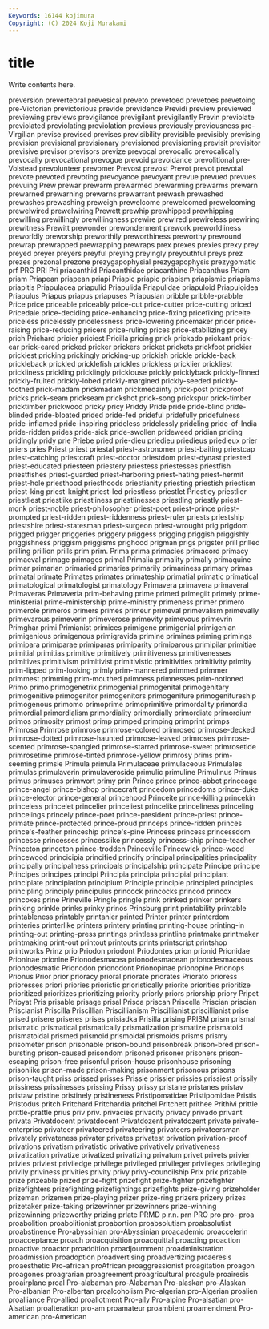 ```yaml
---
Keywords: 16144 kojimura
Copyright: (C) 2024 Koji Murakami
---
```


# title

Write contents here.



 preversion
prevertebral prevesical preveto prevetoed prevetoes prevetoing pre-Victorian previctorious previde previdence
Previdi preview previewed previewing previews previgilance previgilant previgilantly Previn previolate
previolated previolating previolation previous previously previousness pre-Virgilian previse prevised previses
previsibility previsible previsibly prevising prevision previsional previsionary previsioned previsioning previsit
previsitor previsive previsor previsors previze prevocal prevocalic prevocalically prevocally prevocational
prevogue prevoid prevoidance prevolitional pre-Volstead prevolunteer prevomer Prevost prevost Prevot
prevot prevotal prevote prevoted prevoting prevoyance prevoyant prevue prevued prevues
prevuing Prew prewar prewarm prewarmed prewarming prewarms prewarn prewarned prewarning
prewarns prewarrant prewash prewashed prewashes prewashing preweigh prewelcome prewelcomed prewelcoming
prewelwired prewelwiring Prewett prewhip prewhipped prewhipping prewilling prewillingly prewillingness prewire
prewired prewireless prewiring prewitness Prewitt prewonder prewonderment prework preworldliness preworldly
preworship preworthily preworthiness preworthy prewound prewrap prewrapped prewrapping prewraps prex
prexes prexies prexy prey preyed preyer preyers preyful preying preyingly
preyouthful preys prez prezes prezonal prezone prezygapophysial prezygapophysis prezygomatic prf
PRG PRI Pri priacanthid Priacanthidae priacanthine Priacanthus Priam priam Priapean
priapean priapi Priapic priapic priapism priapismic priapisms priapitis Priapulacea priapulid
Priapulida Priapulidae priapuloid Priapuloidea Priapulus Priapus priapus priapuses Priapusian pribble
pribble-prabble Price price priceable priceably price-cut price-cutter price-cutting priced Pricedale
price-deciding price-enhancing price-fixing pricefixing priceite priceless pricelessly pricelessness price-lowering pricemaker
pricer price-raising price-reducing pricers price-ruling prices price-stabilizing pricey prich Prichard
pricier priciest Pricilla pricing prick prickado prickant prick-ear prick-eared pricked
pricker prickers pricket prickets prickfoot prickier prickiest pricking prickingly pricking-up
prickish prickle prickle-back prickleback prickled pricklefish prickles prickless pricklier prickliest
prickliness prickling pricklingly pricklouse prickly pricklyback prickly-finned prickly-fruited prickly-lobed prickly-margined
prickly-seeded prickly-toothed prick-madam prickmadam prickmedainty prick-post prickproof pricks prick-seam prickseam
prickshot prick-song prickspur prick-timber pricktimber prickwood pricky pricy Priddy Pride
pride pride-blind pride-blinded pride-bloated prided pride-fed prideful pridefully pridefulness pride-inflamed
pride-inspiring prideless pridelessly prideling pride-of-India pride-ridden prides pride-sick pride-swollen prideweed
pridian priding pridingly pridy prie Priebe pried prie-dieu priedieu priedieus
priedieux prier priers pries Priest priest priestal priest-astronomer priest-baiting priestcap
priest-catching priestcraft priest-doctor priestdom priest-dynast priested priest-educated priesteen priestery priestess
priestesses priestfish priestfishes priest-guarded priest-harboring priest-hating priest-hermit priest-hole priesthood priesthoods
priestianity priesting priestish priestism priest-king priest-knight priest-led priestless priestlet Priestley
priestlier priestliest priestlike priestliness priestlinesses priestling priestly priest-monk priest-noble priest-philosopher
priest-poet priest-prince priest-prompted priest-ridden priest-riddenness priest-ruler priests priestship priestshire priest-statesman
priest-surgeon priest-wrought prig prigdom prigged prigger priggeries priggery priggess prigging
priggish priggishly priggishness priggism priggisms prighood prigman prigs prigster prill
prilled prilling prillion prills prim prim. Prima prima primacies primacord
primacy primaeval primage primages primal Primalia primality primally primaquine primar
primarian primaried primaries primarily primariness primary primas primatal primate Primates
primates primateship primatial primatic primatical primatological primatologist primatology Primavera primavera
primaveral Primaveras Primaveria prim-behaving prime primed primegilt primely prime-ministerial prime-ministership
prime-ministry primeness primer primero primerole primeros primers primes primeur primeval
primevalism primevally primevarous primeverin primeverose primevity primevous primevrin Primghar primi
Primianist primices primigene primigenial primigenian primigenious primigenous primigravida primine primines
priming primings primipara primiparae primiparas primiparity primiparous primipilar primitiae primitial
primitias primitive primitively primitiveness primitivenesses primitives primitivism primitivist primitivistic primitivities
primitivity primity prim-lipped prim-looking primly prim-mannered primmed primmer primmest primming
prim-mouthed primness primnesses prim-notioned Primo primo primogenetrix primogenial primogenital primogenitary
primogenitive primogenitor primogenitors primogeniture primogenitureship primogenous primomo primoprime primoprimitive primordality
primordia primordial primordialism primordiality primordially primordiate primordium primos primosity primost
primp primped primping primprint primps Primrosa Primrose primrose primrose-colored primrosed
primrose-decked primrose-dotted primrose-haunted primrose-leaved primroses primrose-scented primrose-spangled primrose-starred primrose-sweet primrosetide
primrosetime primrose-tinted primrose-yellow primrosy prims prim-seeming primsie Primula primula Primulaceae
primulaceous Primulales primulas primulaverin primulaveroside primulic primuline Primulinus Primus primus
primuses primwort primy prin Prince prince prince-abbot princeage prince-angel prince-bishop
princecraft princedom princedoms prince-duke prince-elector prince-general princehood Princeite prince-killing princekin
princeless princelet princelier princeliest princelike princeliness princeling princelings princely prince-poet
prince-president prince-priest prince-primate prince-protected prince-proud princeps prince-ridden princes prince's-feather princeship
prince's-pine Princess princess princessdom princesse princesses princesslike princessly princess-ship prince-teacher
Princeton princeton prince-trodden Princeville Princewick prince-wood princewood princicipia princified princify
principal principalities principality principally principalness principals principalship principate Principe principe
Principes principes principi Principia principia principial principiant principiate principiation principium
Principle principle principled principles principling principly principulus princock princocks princod
princox princoxes prine Prineville Pringle pringle prink prinked prinker prinkers
prinking prinkle prinks prinky prinos Prinsburg print printability printable printableness
printably printanier printed Printer printer printerdom printeries printerlike printers printery
printing printing-house printing-in printing-out printing-press printings printless printline printmake printmaker
printmaking print-out printout printouts prints printscript printshop printworks Prinz prio
Priodon priodont Priodontes prion prionid Prionidae Prioninae prionine Prionodesmacea prionodesmacean
prionodesmaceous prionodesmatic Prionodon prionodont Prionopinae prionopine Prionops Prionus Prior prior
prioracy prioral priorate priorates Priorato prioress prioresses priori priories prioristic
prioristically priorite priorities prioritize prioritized prioritizes prioritizing priority priorly priors
priorship priory Pripet Pripyat Pris prisable prisage prisal Prisca priscan
Priscella Priscian priscian Priscianist Priscilla Priscillian Priscillianism Priscillianist priscillianist prise
prised prisere priseres prises prisiadka Prisilla prising PRISM prism prismal
prismatic prismatical prismatically prismatization prismatize prismatoid prismatoidal prismed prismoid prismoidal
prismoids prisms prismy prisometer prison prisonable prison-bound prisonbreak prison-bred prison-bursting
prison-caused prisondom prisoned prisoner prisoners prison-escaping prison-free prisonful prison-house prisonhouse
prisoning prisonlike prison-made prison-making prisonment prisonous prisons prison-taught priss prissed
prisses Prissie prissier prissies prissiest prissily prissiness prissinesses prissing Prissy
prissy pristane pristanes pristav pristaw pristine pristinely pristineness Pristipomatidae Pristipomidae
Pristis Pristodus pritch Pritchard Pritchardia pritchel Pritchett prithee Prithivi prittle
prittle-prattle prius priv priv. privacies privacity privacy privado privant privata
Privatdocent privatdocent Privatdozent privatdozent private private-enterprise privateer privateered privateering privateers
privateersman privately privateness privater privates privatest privation privation-proof privations privatism
privatistic privative privatively privativeness privatization privatize privatized privatizing privatum privet
privets privier privies priviest priviledge privilege privileged privileger privileges privileging
privily priviness privities privity privy privy-councilship Prix prix prizable prize
prizeable prized prize-fight prizefight prize-fighter prizefighter prizefighters prizefighting prizefightings prizefights
prize-giving prizeholder prizeman prizemen prize-playing prizer prize-ring prizers prizery prizes
prizetaker prize-taking prizewinner prizewinners prize-winning prizewinning prizeworthy prizing prlate PRMD
p.r.n. prn PRO pro pro- proa proabolition proabolitionist proabortion proabsolutism
proabsolutist proabstinence Pro-abyssinian pro-Abyssinian proacademic proaccelerin proacceptance proach proacquisition proacquittal
proacting proaction proactive proactor proaddition proadjournment proadministration proadmission proadoption proadvertising
proadvertizing proaeresis proaesthetic Pro-african proAfrican proaggressionist proagitation proagon proagones proagrarian
proagreement proagricultural proagule proairesis proairplane proal Pro-alabaman pro-Alabaman Pro-alaskan pro-Alaskan
Pro-albanian Pro-albertan proalcoholism Pro-algerian pro-Algerian proalien proalliance Pro-allied proallotment Pro-ally
Pro-alpine Pro-alsatian pro-Alsatian proalteration pro-am proamateur proambient proamendment Pro-american pro-American
